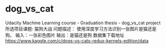 # dog_vs_cat
Udacity Machine Learning course - Graduation thesis - dog_vs_cat project
所选项目课题: 猫狗大战
问题描述：
使用深度学习方法识别一张图片是猫还是狗。
输入：一张彩色图片
输出：是猫还是狗
数据集下载地址 https://www.kaggle.com/c/dogs-vs-cats-redux-kernels-edition/data
